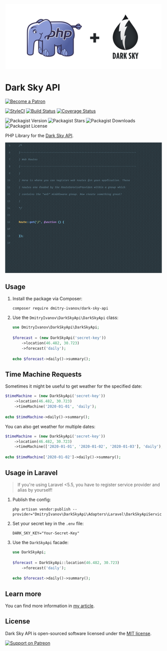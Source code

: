 ![PHP Library for the Dark Sky API](art/1380x575.png)

# Dark Sky API

[<img src="https://raw.githubusercontent.com/dmitry-ivanov/dark-sky-api/master/art/become-a-patron.png" alt="Become a Patron" width="160" />](https://patreon.com/dmitryivanov)

[![StyleCI](https://github.styleci.io/repos/148543382/shield?branch=master&style=flat)](https://github.styleci.io/repos/148543382?branch=master)
[![Build Status](https://img.shields.io/github/workflow/status/dmitry-ivanov/dark-sky-api/tests/master)](https://github.com/dmitry-ivanov/dark-sky-api/actions?query=workflow%3Atests+branch%3Amaster)
[![Coverage Status](https://img.shields.io/codecov/c/github/dmitry-ivanov/dark-sky-api/master)](https://app.codecov.io/gh/dmitry-ivanov/dark-sky-api/branch/master)

![Packagist Version](https://img.shields.io/packagist/v/dmitry-ivanov/dark-sky-api)
![Packagist Stars](https://img.shields.io/packagist/stars/dmitry-ivanov/dark-sky-api)
![Packagist Downloads](https://img.shields.io/packagist/dt/dmitry-ivanov/dark-sky-api)
![Packagist License](https://img.shields.io/packagist/l/dmitry-ivanov/dark-sky-api)

PHP Library for the [Dark Sky API](https://darksky.net/dev/docs).

![Dark Sky API - Demo](doc/img/demo-b.gif)

## Usage

1. Install the package via Composer:

    ```shell script
    composer require dmitry-ivanov/dark-sky-api
    ```

2. Use the `DmitryIvanov\DarkSkyApi\DarkSkyApi` class:

    ```php
    use DmitryIvanov\DarkSkyApi\DarkSkyApi;

    $forecast = (new DarkSkyApi('secret-key'))
        ->location(46.482, 30.723)
        ->forecast('daily');

    echo $forecast->daily()->summary();
    ```

## Time Machine Requests

Sometimes it might be useful to get weather for the specified date:

```php
$timeMachine = (new DarkSkyApi('secret-key'))
    ->location(46.482, 30.723)
    ->timeMachine('2020-01-01', 'daily');

echo $timeMachine->daily()->summary();
```

You can also get weather for multiple dates:

```php
$timeMachine = (new DarkSkyApi('secret-key'))
    ->location(46.482, 30.723)
    ->timeMachine(['2020-01-01', '2020-01-02', '2020-01-03'], 'daily');

echo $timeMachine['2020-01-02']->daily()->summary();
```

## Usage in Laravel

> If you're using Laravel <5.5, you have to register service provider and alias by yourself!

1. Publish the config:

    ```shell script
    php artisan vendor:publish --provider="DmitryIvanov\DarkSkyApi\Adapters\Laravel\DarkSkyApiServiceProvider"
    ```

2. Set your secret key in the `.env` file:

    ```dotenv
    DARK_SKY_KEY="Your-Secret-Key"
    ```

3. Use the `DarkSkyApi` facade:

    ```php
    use DarkSkyApi;

    $forecast = DarkSkyApi::location(46.482, 30.723)
        ->forecast('daily');

    echo $forecast->daily()->summary();
    ```

## Learn more

You can find more information in [my article](https://medium.com/@dmitry.g.ivanov/weather-forecast-in-php-95bca6b0ed18).

## License

Dark Sky API is open-sourced software licensed under the [MIT license](LICENSE.md).

[<img src="https://raw.githubusercontent.com/dmitry-ivanov/dark-sky-api/master/art/support-on-patreon.png" alt="Support on Patreon" width="125" />](https://patreon.com/dmitryivanov)
